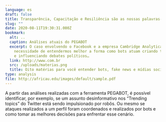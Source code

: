 ```yaml
---
language: es
draft: false
title: Transparência, Capacitação e Resiliência são as nossas palavras-chaves
slug: ""
date: 2020-08-11T19:30:31.000Z
bookmark:
  alt: ..
  caption: Análises atuais do PEGABOT
  excerpt: O caso envolvendo o Facebook e a empresa Cambridge Analytica mostrou a
    necessidade de entendermos melhor a forma como bots atuam criando tendências
    e influenciando debates políticos…
  link: http://www.com.br
  src: /uploads/materias.png
  title: Oito matérias para você entender bots, fake news e mídias sociais
type: analysis
file: http://africau.edu/images/default/sample.pdf
---
```

A partir das análises realizadas com a ferramenta PEGABOT, é possível identificar, por exemplo, se um assunto desinformativo nos “Trending topics” do Twitter está sendo impulsionado por robôs. Ou mesmo se ataques realizados a um perfil foram coordenados e realizados por bots e como tomar as melhores decisões para enfrentar esse cenário.
